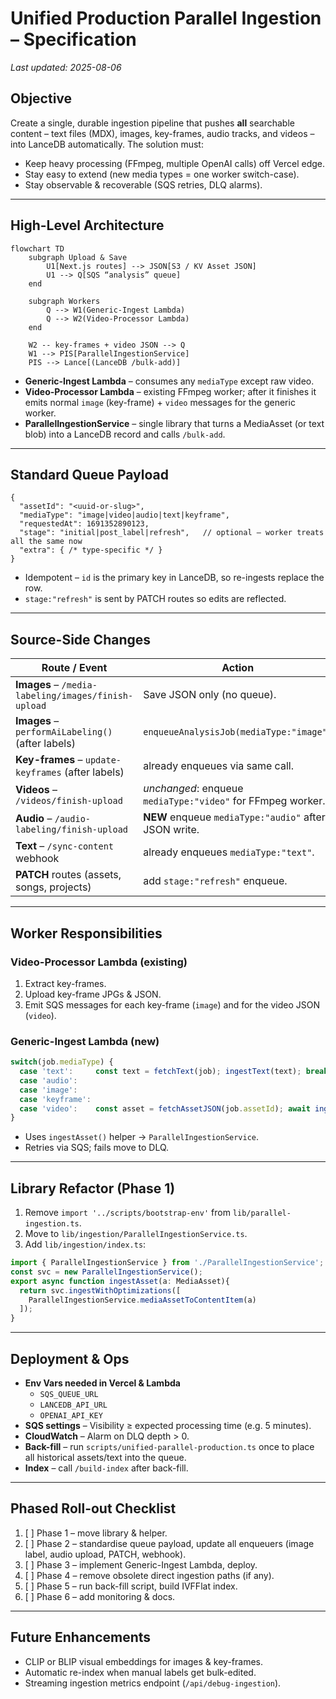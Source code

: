 # Unified Production Parallel Ingestion – Specification

_Last updated: 2025-08-06_

## Objective
Create a single, durable ingestion pipeline that pushes **all** searchable content – text files (MDX), images, key-frames, audio tracks, and videos – into LanceDB automatically.  The solution must:

* Keep heavy processing (FFmpeg, multiple OpenAI calls) off Vercel edge.
* Stay easy to extend (new media types = one worker switch-case).
* Stay observable & recoverable (SQS retries, DLQ alarms).

---

## High-Level Architecture

```mermaid
flowchart TD
    subgraph Upload & Save
        U1[Next.js routes] --> JSON[S3 / KV Asset JSON]
        U1 --> Q[SQS “analysis” queue]
    end

    subgraph Workers
        Q --> W1(Generic-Ingest Lambda)
        Q --> W2(Video-Processor Lambda)
    end

    W2 -- key-frames + video JSON --> Q           
    W1 --> PIS[ParallelIngestionService]
    PIS --> Lance[(LanceDB /bulk-add)]
```

* **Generic-Ingest Lambda** – consumes any `mediaType` except raw video.
* **Video-Processor Lambda** – existing FFmpeg worker; after it finishes it emits normal `image` (key-frame) + `video` messages for the generic worker.
* **ParallelIngestionService** – single library that turns a MediaAsset (or text blob) into a LanceDB record and calls `/bulk-add`.

---

## Standard Queue Payload

```jsonc
{
  "assetId": "<uuid-or-slug>",
  "mediaType": "image|video|audio|text|keyframe",
  "requestedAt": 1691352890123,
  "stage": "initial|post_label|refresh",   // optional – worker treats all the same now
  "extra": { /* type-specific */ }
}
```

* Idempotent – `id` is the primary key in LanceDB, so re-ingests replace the row.
* `stage:"refresh"` is sent by PATCH routes so edits are reflected.

---

## Source-Side Changes

| Route / Event | Action |
|---------------|--------|
| **Images** – `/media-labeling/images/finish-upload` | Save JSON only (no queue). |
| **Images** – `performAiLabeling()` (after labels) | `enqueueAnalysisJob(mediaType:"image")` |
| **Key-frames** – `update-keyframes` (after labels) | already enqueues via same call. |
| **Videos** – `/videos/finish-upload` | _unchanged_: enqueue `mediaType:"video"` for FFmpeg worker. |
| **Audio** – `/audio-labeling/finish-upload` | **NEW** enqueue `mediaType:"audio"` after JSON write. |
| **Text** – `/sync-content` webhook | already enqueues `mediaType:"text"`. |
| **PATCH** routes (assets, songs, projects) | add `stage:"refresh"` enqueue. |

---

## Worker Responsibilities

### Video-Processor Lambda (existing)
1. Extract key-frames.
2. Upload key-frame JPGs & JSON.
3. Emit SQS messages for each key-frame (`image`) and for the video JSON (`video`).

### Generic-Ingest Lambda (new)
```ts
switch(job.mediaType) {
  case 'text':     const text = fetchText(job); ingestText(text); break;
  case 'audio':
  case 'image':
  case 'keyframe':
  case 'video':    const asset = fetchAssetJSON(job.assetId); await ingestAsset(asset);
}
```
* Uses `ingestAsset()` helper → `ParallelIngestionService`.
* Retries via SQS; fails move to DLQ.

---

## Library Refactor (Phase 1)
1. Remove `import '../scripts/bootstrap-env'` from `lib/parallel-ingestion.ts`.
2. Move to `lib/ingestion/ParallelIngestionService.ts`.
3. Add `lib/ingestion/index.ts`:
```ts
import { ParallelIngestionService } from './ParallelIngestionService';
const svc = new ParallelIngestionService();
export async function ingestAsset(a: MediaAsset){
  return svc.ingestWithOptimizations([
    ParallelIngestionService.mediaAssetToContentItem(a)
  ]);
}
```

---

## Deployment & Ops
* **Env Vars needed in Vercel & Lambda**
  * `SQS_QUEUE_URL`
  * `LANCEDB_API_URL`
  * `OPENAI_API_KEY`
* **SQS settings** – Visibility ≥ expected processing time (e.g. 5 minutes).
* **CloudWatch** – Alarm on DLQ depth > 0.
* **Back-fill** – run `scripts/unified-parallel-production.ts` once to place all historical assets/text into the queue.
* **Index** – call `/build-index` after back-fill.

---

## Phased Roll-out Checklist

1. [ ] Phase 1 – move library & helper.
2. [ ] Phase 2 – standardise queue payload, update all enqueuers (image label, audio upload, PATCH, webhook).
3. [ ] Phase 3 – implement Generic-Ingest Lambda, deploy.
4. [ ] Phase 4 – remove obsolete direct ingestion paths (if any).
5. [ ] Phase 5 – run back-fill script, build IVFFlat index.
6. [ ] Phase 6 – add monitoring & docs.

---

## Future Enhancements
* CLIP or BLIP visual embeddings for images & key-frames.
* Automatic re-index when manual labels get bulk-edited.
* Streaming ingestion metrics endpoint (`/api/debug-ingestion`).
